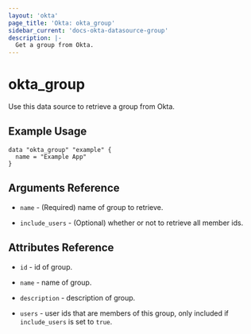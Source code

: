 ```yaml
---
layout: 'okta'
page_title: 'Okta: okta_group'
sidebar_current: 'docs-okta-datasource-group'
description: |-
  Get a group from Okta.
---
```


# okta_group

Use this data source to retrieve a group from Okta.

## Example Usage

```hcl
data "okta_group" "example" {
  name = "Example App"
}
```

## Arguments Reference

- `name` - (Required) name of group to retrieve.

- `include_users` - (Optional) whether or not to retrieve all member ids.

## Attributes Reference

- `id` - id of group.

- `name` - name of group.

- `description` - description of group.

- `users` - user ids that are members of this group, only included if `include_users` is set to `true`.
